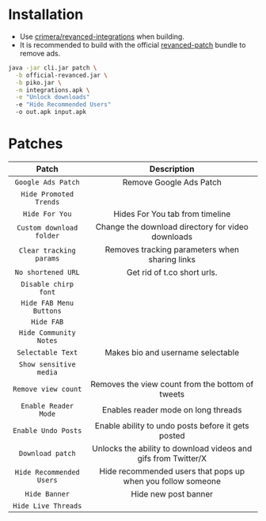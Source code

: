 # Installation
- Use [crimera/revanced-integrations](https://github.com/crimera/revanced-integrations) when building.
- It is recommended to build with the official [revanced-patch](https://github.com/revanced/revanced-patches) bundle to remove ads.

```sh
java -jar cli.jar patch \
  -b official-revanced.jar \
  -b piko.jar \
  -m integrations.apk \
  -e "Unlock downloads"
  -e "Hide Recommended Users"
  -o out.apk input.apk
```

# Patches
| Patch | Description |
|:--------:|:--------------:|
| `Google Ads Patch` | Remove Google Ads Patch |
| `Hide Promoted Trends` ||
| `Hide For You` | Hides For You tab from timeline |
| `Custom download folder` | Change the download directory for video downloads |
| `Clear tracking params` | Removes tracking parameters when sharing links |
| `No shortened URL` | Get rid of t.co short urls. |
| `Disable chirp font` ||
| `Hide FAB Menu Buttons` ||
| `Hide FAB` ||
| `Hide Community Notes` ||
| `Selectable Text` | Makes bio and username selectable |
| `Show sensitive media` ||
| `Remove view count` | Removes the view count from the bottom of tweets |
| `Enable Reader Mode` | Enables reader mode on long threads |
| `Enable Undo Posts` | Enable ability to undo posts before it gets posted |
| `Download patch` | Unlocks the ability to download videos and gifs from Twitter/X |
| `Hide Recommended Users` | Hide recommended users that pops up when you follow someone |
| `Hide Banner` | Hide new post banner |
| `Hide Live Threads` ||
